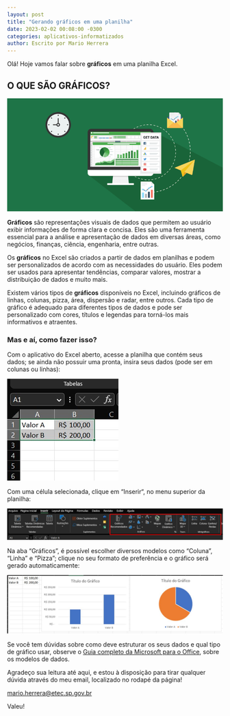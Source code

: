 ```yaml
---
layout: post
title: "Gerando gráficos em uma planilha"
date: 2023-02-02 00:08:00 -0300
categories: aplicativos-informatizados
author: Escrito por Mario Herrera
---
```


Olá! Hoje vamos falar sobre **gráficos** em uma planilha Excel.

## O QUE SÃO GRÁFICOS?


![](https://github.com/mariopuebla17/blog/blob/main/_images/202302/excel1.jpg?raw=true)

**Gráficos** são representações visuais de dados que permitem ao usuário exibir informações de forma clara e concisa. Eles são uma ferramenta essencial para a análise e apresentação de dados em diversas áreas, como negócios, finanças, ciência, engenharia, entre outras.

Os **gráficos** no Excel são criados a partir de dados em planilhas e podem ser personalizados de acordo com as necessidades do usuário. Eles podem ser usados para apresentar tendências, comparar valores, mostrar a distribuição de dados e muito mais.

Existem vários tipos de **gráficos** disponíveis no Excel, incluindo gráficos de linhas, colunas, pizza, área, dispersão e radar, entre outros. Cada tipo de gráfico é adequado para diferentes tipos de dados e pode ser personalizado com cores, títulos e legendas para torná-los mais informativos e atraentes.

### Mas e aí, como fazer isso?

Com o aplicativo do Excel aberto, acesse a planilha que contém seus dados; se ainda não possuir uma pronta, insira seus dados (pode ser em colunas ou linhas):

![](https://github.com/mariopuebla17/blog/blob/main/_images/202302/excel20.jpg?raw=true)  

Com uma célula selecionada, clique em “Inserir“, no menu superior da planilha:

![](https://github.com/mariopuebla17/blog/blob/main/_images/202302/excel21.jpg?raw=true)  

Na aba “Gráficos”, é possível escolher diversos modelos como “Coluna”, “Linha” e “Pizza”; clique no seu formato de preferência e o gráfico será gerado automaticamente:

![](https://github.com/mariopuebla17/blog/blob/main/_images/202302/excel22.jpg?raw=true)  


Se você tem dúvidas sobre como deve estruturar os seus dados e qual tipo de gráfico usar, observe o [Guia completo da Microsoft para o Office](https://support.microsoft.com/pt-br/office/criar-um-gr%c3%a1fico-do-in%c3%adcio-ao-fim-0baf399e-dd61-4e18-8a73-b3fd5d5680c2?ui=pt-br&rs=pt-br&ad=br), sobre os modelos de dados.  


Agradeço sua leitura até aqui, e estou à disposição para tirar qualquer dúvida através do meu email, localizado no rodapé da página!

mario.herrera@etec.sp.gov.br

Valeu!